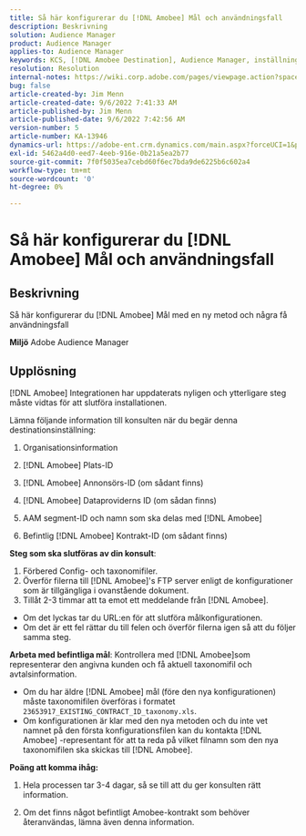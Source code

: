 ```yaml
---
title: Så här konfigurerar du [!DNL Amobee] Mål och användningsfall
description: Beskrivning
solution: Audience Manager
product: Audience Manager
applies-to: Audience Manager
keywords: KCS, [!DNL Amobee Destination], Audience Manager, inställningar
resolution: Resolution
internal-notes: https://wiki.corp.adobe.com/pages/viewpage.action?spaceKey=MCPI&title=Turn+Amobee+-+AAM+Destination
bug: false
article-created-by: Jim Menn
article-created-date: 9/6/2022 7:41:33 AM
article-published-by: Jim Menn
article-published-date: 9/6/2022 7:42:56 AM
version-number: 5
article-number: KA-13946
dynamics-url: https://adobe-ent.crm.dynamics.com/main.aspx?forceUCI=1&pagetype=entityrecord&etn=knowledgearticle&id=1aac9553-b72d-ed11-9db1-0022480866ad
exl-id: 5462a4d0-eed7-4eeb-916e-0b21a5ea2b77
source-git-commit: 7f0f5035ea7cebd60f6ec7bda9de6225b6c602a4
workflow-type: tm+mt
source-wordcount: '0'
ht-degree: 0%

---
```


# Så här konfigurerar du [!DNL Amobee] Mål och användningsfall

## Beskrivning


Så här konfigurerar du [!DNL Amobee] Mål med en ny metod och några få användningsfall

<b>Miljö</b>
Adobe Audience Manager


## Upplösning


[!DNL Amobee] Integrationen har uppdaterats nyligen och ytterligare steg måste vidtas för att slutföra installationen.

Lämna följande information till konsulten när du begär denna destinationsinställning:

1. Organisationsinformation

2. [!DNL Amobee] Plats-ID

3. [!DNL Amobee] Annonsörs-ID (om sådant finns)

4. [!DNL Amobee] Dataproviderns ID (om sådan finns)

5. AAM segment-ID och namn som ska delas med [!DNL Amobee]

6. Befintlig [!DNL Amobee] Kontrakt-ID (om sådant finns)

<b>Steg som ska slutföras av din konsult</b>:

1. Förbered Config- och taxonomifiler.
2. Överför filerna till [!DNL Amobee]&#39;s FTP server enligt de konfigurationer som är tillgängliga i ovanstående dokument.
3. Tillåt 2-3 timmar att ta emot ett meddelande från [!DNL Amobee].


- Om det lyckas tar du URL:en för att slutföra målkonfigurationen.
- Om det är ett fel rättar du till felen och överför filerna igen så att du följer samma steg.


<b>Arbeta med befintliga mål</b>: Kontrollera med [!DNL Amobee]som representerar den angivna kunden och få aktuell taxonomifil och avtalsinformation.

- Om du har äldre [!DNL Amobee] mål (före den nya konfigurationen) måste taxonomifilen överföras i formatet `23653917_EXISTING_CONTRACT_ID_taxonomy.xls`.
- Om konfigurationen är klar med den nya metoden och du inte vet namnet på den första konfigurationsfilen kan du kontakta [!DNL Amobee] -representant för att ta reda på vilket filnamn som den nya taxonomifilen ska skickas till [!DNL Amobee].


<b>Poäng att komma ihåg:</b>

1. Hela processen tar 3-4 dagar, så se till att du ger konsulten rätt information.

2. Om det finns något befintligt Amobee-kontrakt som behöver återanvändas, lämna även denna information.
